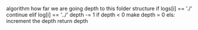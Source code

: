 algorithm
how far we are going depth to this folder structure
if logs[i] == './' continue
elif log[i] == '../'
depth -= 1 if depth < 0 make depth = 0
els: increment the depth
return depth